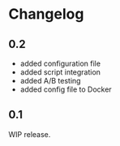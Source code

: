 # Changelog

## 0.2

* added configuration file
* added script integration
* added A/B testing
* added config file to Docker

## 0.1

WIP release.
